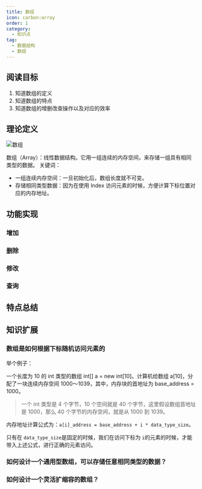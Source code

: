 ```yaml
---
title: 数组
icon: carbon:array
order: 1
category:
  - 知识点
tag:
  - 数据结构
  - 数组
---
```

## 阅读目标
1. 知道数组的定义
2. 知道数组的特点
3. 知道数组的增删改查操作以及对应的效率

## 理论定义
![数组](https://gitee.com/zhongyuanzhao/coder-image/raw/master/image/array_init.png)

数组（Array）：线性数据结构。它用一组连续的内存空间，来存储一组具有相同类型的数据。
关键词：

- 一组连续内存空间：一旦初始化后，数组长度就不可变。
- 存储相同类型数据：因为在使用 Index 访问元素的时候，方便计算下标位置对应的内存地址。

## 功能实现
### 增加
### 删除
### 修改
### 查询
## 特点总结
## 知识扩展
### 数组是如何根据下标随机访问元素的
举个例子：

一个长度为 10 的 int 类型的数组 int[] a = new int[10]。计算机给数组 a[10]，分配了一块连续内存空间 1000～1039，其中，内存块的首地址为 base_address = 1000。

> 一个 int 类型是 4 个字节，10 个空间就是 40 个字节，这里假设数组首地址是 1000，那么 40 个字节的内存空间，就是从 1000 到 1039。
>

内存地址计算公式为：`a[i]_address = base_address + i * data_type_size`。

只有在 `data_type_size`是固定的时候，我们在访问下标为 `i`的元素的时候，才能带入上述公式，进行正确的元素访问。

### 如何设计一个通用型数组，可以存储任意相同类型的数据？
### 如何设计一个灵活扩缩容的数组？

